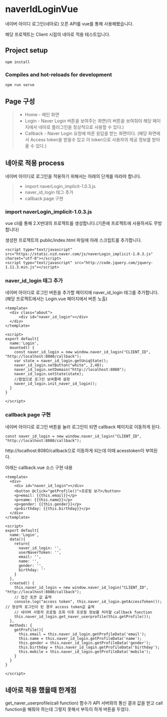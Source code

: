 # naverIdLoginVue
네이버 아이디 로그인(네아로) 오픈 API를 vue를 통해 사용해봤습니다.

해당 프로젝트는 Client 시점의 네아로 적용 테스트입니다.

## Project setup
```
npm install
```

### Compiles and hot-reloads for development
```
npm run serve
```

## Page 구성
> * Home - 메인 화면
> * Login - Naver Login 버튼을 보여주는 화면(이 버튼을 보여줘야 해당 페이지에서 네아로 플러그인을 정상적으로 사용할 수 있다.)
> * Callback - Naver Login 요청에 따른 응답을 받는 화면이다. (해당 화면에서 Access token을 받을수 있고 이 token으로 사용자의 제공 정보를 받아올 수 있다.)

## 네아로 적용 process
네이버 아이디로 로그인을 적용하기 위해서는 아래의 단계를 따라야 합니다.

> * import naverLogin_implicit-1.0.3.js
> * naver_id_login 태그 추가
> * callback page 구현

### import naverLogin_implicit-1.0.3.js
vue cli를 통해 2.X번대의 프로젝트를 생성합니다.(기존에 프로젝트에 사용하셔도 무방합니다)

생성한 프로젝트의 public/index.html 파일에 아래 스크립트를 추가합니다.

```
<script type="text/javascript" src="https://static.nid.naver.com/js/naverLogin_implicit-1.0.3.js" charset="utf-8"></script>
<script type="text/javascript" src="http://code.jquery.com/jquery-1.11.3.min.js"></script>
```

### naver_id_login 태그 추가
네이버 아이디로 로그인 버튼을 추가할 페이지에 naver_id_login 태그를 추가합니다.(해당 프로젝트에서는 Login.vue 페이지에서 버튼 노출)

```
<template>
  <div class="about">
      <div id="naver_id_login"></div>
  </div>
</template>

<script>
export default{
  name:'Login',
  mounted() {
    const naver_id_login = new window.naver_id_login("CLIENT_ID", "http://localhost:8080/callback");
    var state = naver_id_login.getUniqState();
    naver_id_login.setButton("white", 2,40);
    naver_id_login.setDomain("http://localhost:8080");
    naver_id_login.setState(state);
    //팝업으로 로그인 보여줄때 설정
    naver_id_login.init_naver_id_login();
  }
}

</script>
```

### callback page 구현
네이버 아이디로 로그인 버튼을 눌러 로그인이 되면 callback 페이지로 이동하게 된다.

```
const naver_id_login = new window.naver_id_login("CLIENT_ID", "http://localhost:8080/callback");
```

http://localhost:8080/callback으로 이동하게 되는데 이때 acesstoken이 부여된다.

아래는 callback.vue 소스 구현 내용

```
<template>
  <div>
    <div id="naver_id_login"></div>
    <button @click="getProfile()">프로필 보기</button>
    <p>email: {{this.email}}</p>
    <p>name: {{this.name}}</p>
    <p>gender: {{this.gender}}</p>
    <p>birthday: {{this.birthday}}</p>
  </div>
</template>

<script>
export default{
  name:'Login',
  data(){
    return{
      naver_id_login: '',
      userNaverToken: '',
      email: '',
      name: '',
      gender: '',
      birthday: ''
    }
  },
  created() {
    this.naver_id_login = new window.naver_id_login("CLIENT_ID", "http://localhost:8080/callback");
    // 접근 토큰 값 출력
    console.log("access token", this.naver_id_login.getAccessToken()); // 정상적 로그인이 된 경우 access token값 출력
    // 네이버 사용자 프로필 조회 이후 프로필 정보를 처리할 callback function
    this.naver_id_login.get_naver_userprofile(this.getProfile());
  },
  methods: {
    getProfile(){
      this.email = this.naver_id_login.getProfileData('email');
      this.name = this.naver_id_login.getProfileData('name');
      this.gender = this.naver_id_login.getProfileData('gender');
      this.birthday = this.naver_id_login.getProfileData('birthday');
      this.mobile = this.naver_id_login.getProfileData('mobile');
    }
  }
}

</script>
```

## 네아로 적용 했을때 한계점
get_naver_userprofile(call function) 함수가 API 서버와의 통신 결과 값을 받고 call function을 해줘야 하는데 그렇지 못해서 부득이 하게 버튼을 두었다.

